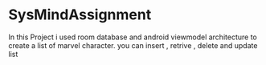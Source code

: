 # SysMindAssignment
In this Project i used room database and android viewmodel architecture to create a list of marvel character.
you can insert , retrive , delete and update list 
